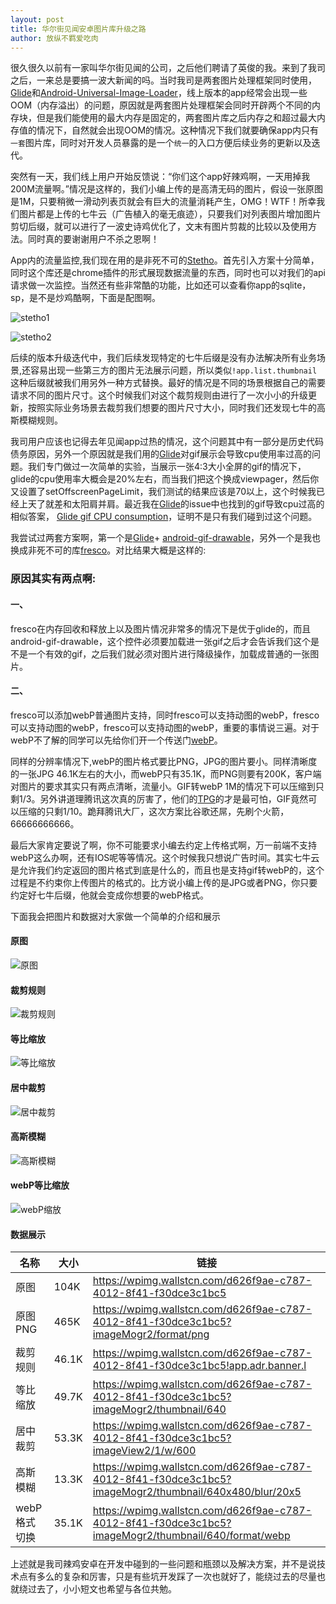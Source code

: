 ```yaml
---
layout: post
title: 华尔街见闻安卓图片库升级之路
author: 放纵不羁爱吃肉
---
```


很久很久以前有一家叫华尔街见闻的公司，之后他们聘请了英俊的我。来到了我司之后，一来总是要搞一波大新闻的吗。当时我司是两套图片处理框架同时使用，[Glide](https://github.com/bumptech/glide)和[Android-Universal-Image-Loader](https://github.com/nostra13/Android-Universal-Image-Loader)，线上版本的app经常会出现一些OOM（内存溢出）的问题，原因就是两套图片处理框架会同时开辟两个不同的内存块，但是我们能使用的最大内存是固定的，两套图片库之后内存之和超过最大内存值的情况下，自然就会出现OOM的情况。这种情况下我们就要确保app内只有`一套`图片库，同时对开发人员暴露的是一个`统一`的入口方便后续业务的更新以及迭代。

突然有一天，我们线上用户开始反馈说：“你们这个app好辣鸡啊，一天用掉我200M流量啊。”情况是这样的，我们小编上传的是高清无码的图片，假设一张原图是1M，只要稍微一滑动列表页就会有巨大的流量消耗产生，OMG！WTF！所幸我们图片都是上传的七牛云（广告植入的毫无痕迹），只要我们对列表图片增加图片剪切后缀，就可以进行了一波史诗鸡优化了，文末有图片剪裁的比较以及使用方法。同时真的要谢谢用户不杀之恩啊！

App内的流量监控,我们现在用的是非死不可的[Stetho](https://github.com/facebook/stetho)。首先引入方案十分简单，同时这个库还是chrome插件的形式展现数据流量的东西，同时也可以对我们的api请求做一次监控。当然还有些非常酷的功能，比如还可以查看你app的sqlite，sp，是不是炒鸡酷啊，下面是配图啊。

![stetho1](https://leifzhang.github.io/leifzhang.github.io/images/inspector-discovery.png)

![stetho2](https://leifzhang.github.io/leifzhang.github.io/images/inspector-network.png)

后续的版本升级迭代中，我们后续发现特定的七牛后缀是没有办法解决所有业务场景,还容易出现一些第三方的图片无法展示问题，所以类似`!app.list.thumbnail`这种后缀就被我们用另外一种方式替换。最好的情况是不同的场景根据自己的需要请求不同的图片尺寸。这个时候我们对这个裁剪规则由进行了一次小小的升级更新，按照实际业务场景去裁剪我们想要的图片尺寸大小，同时我们还发现七牛的高斯模糊规则。


我司用户应该也记得去年见闻app过热的情况，这个问题其中有一部分是历史代码债务原因，另外一个原因就是我们用的[Glide](https://github.com/bumptech/glide)对gif展示会导致cpu使用率过高的问题。我们专门做过一次简单的实验，当展示一张4:3大小全屏的gif的情况下，glide的cpu使用率大概会是20%左右，而当我们把这个换成viewpager，然后你又设置了setOffscreenPageLimit，我们测试的结果应该是70以上，这个时候我已经上天了就差和太阳肩并肩。最近我在[Glide](https://github.com/bumptech/glide)的issue中也找到的gif导致cpu过高的相似答案，
[Glide gif CPU consumption](https://github.com/bumptech/glide/issues/1604)，证明不是只有我们碰到过这个问题。

我尝试过两套方案啊，第一个是[Glide](https://github.com/bumptech/glide)+ [android-gif-drawable](https://github.com/koral--/android-gif-drawable)，另外一个是我也换成非死不可的库[fresco](https://github.com/facebook/fresco)。对比结果大概是这样的:

### 原因其实有两点啊:

#### 一、
fresco在内存回收和释放上以及图片情况非常多的情况下是优于glide的，而且android-gif-drawable，这个控件必须要加载进一张gif之后才会告诉我们这个是不是一个有效的gif，之后我们就必须对图片进行降级操作，加载成普通的一张图片。

#### 二、
fresco可以添加webP普通图片支持，同时fresco可以支持动图的webP，fresco可以支持动图的webP，fresco可以支持动图的webP，重要的事情说三遍。对于webP不了解的同学可以先给你们开一个传送门[webP](https://www.zhihu.com/question/27201061)。

同样的分辨率情况下,webP的图片格式要比PNG，JPG的图片要小。同样清晰度的一张JPG 46.1K左右的大小，而webP只有35.1K，而PNG则要有200K，客户端对图片的要求其实只有两点清晰，流量小。GIF转webP 1M的情况下可以压缩到只剩1/3。另外讲道理腾讯这次真的厉害了，他们的[TPG](http://www.yxdown.com/news/201705/351469.html)的才是最可怕，GIF竟然可以压缩的只剩1/10。跪拜腾讯大厂，这次方案比谷歌还屌，先刷个火箭，66666666666。


最后大家肯定要说了啊，你不可能要求小编去约定上传格式啊，万一前端不支持webP这么办啊，还有IOS呢等等情况。这个时候我只想说广告时间。其实七牛云是允许我们约定返回的图片格式到底是什么的，而且也是支持gif转webP的，这个过程是不约束你上传图片的格式的。比方说小编上传的是JPG或者PNG，你只要约定好七牛后缀，他就会变成你想要的webP格式。

下面我会把图片和数据对大家做一个简单的介绍和展示

#### 原图

![原图](https://wpimg.wallstcn.com/d626f9ae-c787-4012-8f41-f30dce3c1bc5)


#### 裁剪规则


![裁剪规则](https://wpimg.wallstcn.com/d626f9ae-c787-4012-8f41-f30dce3c1bc5!app.adr.banner.l)


#### 等比缩放

![等比缩放](https://wpimg.wallstcn.com/d626f9ae-c787-4012-8f41-f30dce3c1bc5?imageMogr2/thumbnail/640)     

#### 居中裁剪

![居中裁剪](https://wpimg.wallstcn.com/d626f9ae-c787-4012-8f41-f30dce3c1bc5?imageView2/1/w/600)


#### 高斯模糊     

![高斯模糊](https://wpimg.wallstcn.com/d626f9ae-c787-4012-8f41-f30dce3c1bc5?imageMogr2/thumbnail/640x480/blur/20x5)


#### webP等比缩放

![webP缩放](https://wpimg.wallstcn.com/d626f9ae-c787-4012-8f41-f30dce3c1bc5?imageMogr2/thumbnail/640/format/webp)

#### 数据展示


|名称|大小|链接|
|-------|-------|--------|
|原图 |104K |https://wpimg.wallstcn.com/d626f9ae-c787-4012-8f41-f30dce3c1bc5|
|原图PNG  |465K |https://wpimg.wallstcn.com/d626f9ae-c787-4012-8f41-f30dce3c1bc5?imageMogr2/format/png|
|裁剪规则 |46.1K  |https://wpimg.wallstcn.com/d626f9ae-c787-4012-8f41-f30dce3c1bc5!app.adr.banner.l|
|等比缩放 |49.7K  |https://wpimg.wallstcn.com/d626f9ae-c787-4012-8f41-f30dce3c1bc5?imageMogr2/thumbnail/640|
|居中裁剪 |53.3K  |https://wpimg.wallstcn.com/d626f9ae-c787-4012-8f41-f30dce3c1bc5?imageView2/1/w/600|
|高斯模糊 | 13.3K|  https://wpimg.wallstcn.com/d626f9ae-c787-4012-8f41-f30dce3c1bc5?imageMogr2/thumbnail/640x480/blur/20x5|
|webP格式切换 |35.1K  |https://wpimg.wallstcn.com/d626f9ae-c787-4012-8f41-f30dce3c1bc5?imageMogr2/thumbnail/640/format/webp|



上述就是我司辣鸡安卓在开发中碰到的一些问题和瓶颈以及解决方案，并不是说技术点有多么的复杂和厉害，只是有些坑开发踩了一次也就好了，能绕过去的尽量也就绕过去了，小小短文也希望与各位共勉。
